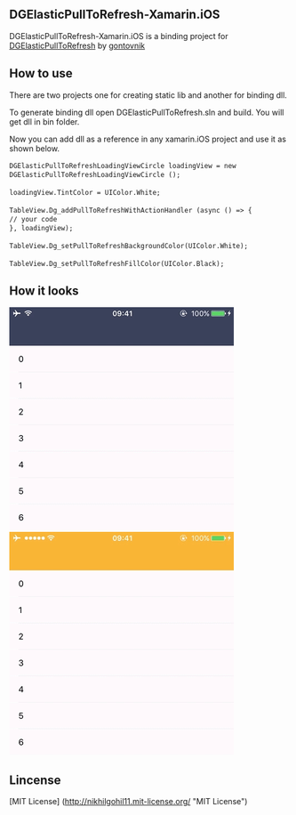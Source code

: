 ## DGElasticPullToRefresh-Xamarin.iOS ##

DGElasticPullToRefresh-Xamarin.iOS is a binding project for [DGElasticPullToRefresh](https://github.com/gontovnik/DGElasticPullToRefresh) by [gontovnik](https://github.com/gontovnik) 


## How to use ##
	
There are two projects one for creating static lib and another for binding dll.

To generate binding dll open DGElasticPullToRefresh.sln and build. You will get dll in bin folder.

Now you can add dll as a reference in any xamarin.iOS project and use it as shown below.

	DGElasticPullToRefreshLoadingViewCircle loadingView = new DGElasticPullToRefreshLoadingViewCircle ();

	loadingView.TintColor = UIColor.White;

	TableView.Dg_addPullToRefreshWithActionHandler (async () => {
	// your code 
	}, loadingView);

	TableView.Dg_setPullToRefreshBackgroundColor(UIColor.White);

	TableView.Dg_setPullToRefreshFillColor(UIColor.Black);


## How it looks ##

![](https://github.com/nikhilgohil11/DGElasticPullToRefresh-Xamarin.iOS/blob/master/DGElasticPullToRefreshPreview1.gif)
![](https://github.com/nikhilgohil11/DGElasticPullToRefresh-Xamarin.iOS/blob/master/DGElasticPullToRefreshPreview2.gif)

## Lincense ##

[MIT License] (http://nikhilgohil11.mit-license.org/ "MIT License")
